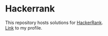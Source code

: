 # Hackerrank
This repository hosts solutions for [HackerRank](https://www.hackerrank.com/).  
[Link](https://www.hackerrank.com/keikr) to my profile.  
